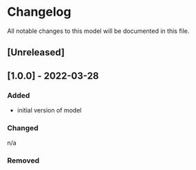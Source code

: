 # Changelog
All notable changes to this model will be documented in this file.

## [Unreleased]

## [1.0.0] - 2022-03-28
### Added
- initial version of model

### Changed
n/a

### Removed

